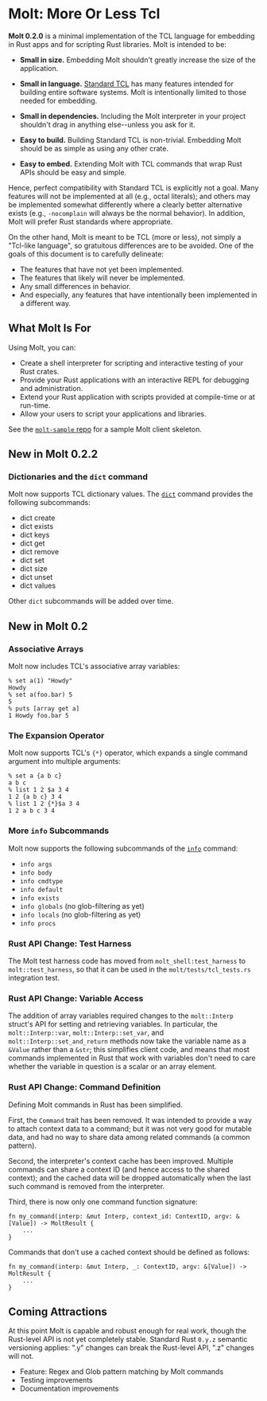 # Molt: More Or Less Tcl

**Molt 0.2.0** is a minimal implementation of the TCL language for embedding in Rust apps
and for scripting Rust libraries.  Molt is intended to be:

*   **Small in size.** Embedding Molt shouldn't greatly increase the size of the
    application.

*   **Small in language.** [Standard TCL](http://tcl-lang.org) has many features
    intended for building entire software systems.  Molt is intentionally
    limited to those needed for embedding.

*   **Small in dependencies.** Including the Molt interpreter in your project shouldn't
    drag in anything else--unless you ask for it.

*   **Easy to build.** Building Standard TCL is non-trivial.  Embedding
    Molt should be as simple as using any other crate.

*   **Easy to embed.** Extending Molt with TCL commands that wrap Rust APIs should
    be easy and simple.

Hence, perfect compatibility with Standard TCL is explicitly not a goal.  Many
features will not be implemented at all (e.g., octal literals); and others may
be implemented somewhat differently where a clearly better alternative exists
(e.g., `-nocomplain` will always be the normal behavior).  In addition, Molt will
prefer Rust standards where appropriate.

On the other hand, Molt is meant to be TCL (more or less), not simply a
"Tcl-like language", so gratuitous differences are to be avoided.  One of the
goals of this document is to carefully delineate:

*   The features that have not yet been implemented.
*   The features that likely will never be implemented.
*   Any small differences in behavior.
*   And especially, any features that have intentionally been implemented in
    a different way.

## What Molt Is For

Using Molt, you can:

*   Create a shell interpreter for scripting and interactive testing of your Rust crates.
*   Provide your Rust applications with an interactive REPL for debugging and
    administration.
*   Extend your Rust application with scripts provided at compile-time or at run-time.
*   Allow your users to script your applications and libraries.

See the [`molt-sample` repo](https://github.com/wduquette/molt-sample) for a sample Molt client
skeleton.

## New in Molt 0.2.2

### Dictionaries and the `dict` command

Molt now supports TCL dictionary values.  The [`dict`](ref/dict.md) command provides the
following subcommands:

*   dict create
*   dict exists
*   dict keys
*   dict get
*   dict remove
*   dict set
*   dict size
*   dict unset
*   dict values

Other `dict` subcommands will be added over time.

## New in Molt 0.2

### Associative Arrays

Molt now includes TCL's associative array variables:

```text
% set a(1) "Howdy"
Howdy
% set a(foo.bar) 5
5
% puts [array get a]
1 Howdy foo.bar 5
```

### The Expansion Operator

Molt now supports TCL's `{*}` operator, which expands a single
command argument into multiple arguments:

```text
% set a {a b c}
a b c
% list 1 2 $a 3 4
1 2 {a b c} 3 4
% list 1 2 {*}$a 3 4
1 2 a b c 3 4
```

### More `info` Subcommands

Molt now supports the following subcommands of the [`info`](ref/info.md) command:

* `info args`
* `info body`
* `info cmdtype`
* `info default`
* `info exists`
* `info globals` (no glob-filtering as yet)
* `info locals` (no glob-filtering as yet)
* `info procs`

### Rust API Change: Test Harness

The Molt test harness code has moved from `molt_shell:test_harness` to `molt::test_harness`,
so that it can be used in the `molt/tests/tcl_tests.rs` integration test.

### Rust API Change: Variable Access

The addition of array variables required changes to the `molt::Interp` struct's API for
setting and retrieving variables.  In particular, the `molt::Interp::var`,
`molt::Interp::set_var`, and `molt::Interp::set_and_return` methods now take the variable
name as a `&Value` rather than a `&str`; this simplifies client code, and means that most
commands implemented in Rust that work with variables don't need to care whether the
variable in question is a scalar or an array element.

### Rust API Change: Command Definition

Defining Molt commands in Rust has been simplified.  

First, the `Command` trait has been removed.  It was intended to provide a way to
attach context data to a command; but it was not very good for mutable data, and had
no way to share data among related commands (a common pattern).

Second, the interpreter's context cache has been improved.  Multiple commands can share a
context ID (and hence access to the shared context); and the cached data will be dropped
automatically when the last such command is removed from the interpreter.

Third, there is now only one command function signature:

```
fn my_command(interp: &mut Interp, context_id: ContextID, argv: &[Value]) -> MoltResult {
    ...
}
```

Commands that don't use a cached context should be defined as follows:

```
fn my_command(interp: &mut Interp, _: ContextID, argv: &[Value]) -> MoltResult {
    ...
}
```

## Coming Attractions

At this point Molt is capable and robust enough for real work, though the Rust-level API is
not yet completely stable.  Standard Rust `0.y.z` semantic versioning applies: ".y" changes
can break the Rust-level API, ".z" changes will not.

*   Feature: Regex and Glob pattern matching by Molt commands
*   Testing improvements
*   Documentation improvements
